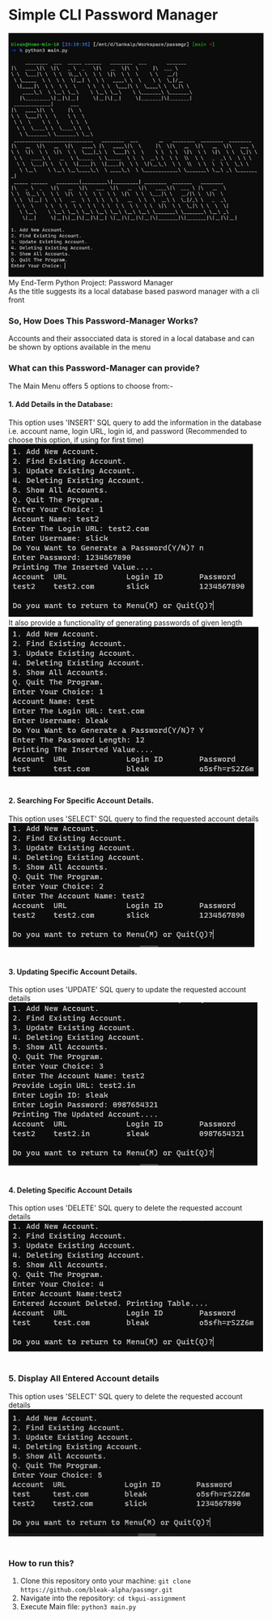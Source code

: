 # Simple CLI Password Manager
![Main Menu](https://github.com/bleak-alpha/passmgr/blob/main/screens/menu.JPG)<br/>
My End-Term Python Project: Password Manager<br/>
As the title suggests its a local database based pasword manager with a cli front

 ### So, How Does This Password-Manager Works?
 Accounts and their assocciated data is stored in a local database and can be shown by options available in the menu
 
 ### What can this Password-Manager can provide?
 The Main Menu offers 5 options to choose from:- <br/>
 #### 1. Add Details in the Database:
 This option uses 'INSERT' SQL query to add the information in the database i.e. account name, login URL, login id, and password (Recommended to choose this option, if using for first time)<br/>
 ![Add Details 1](https://github.com/bleak-alpha/passmgr/blob/main/screens/op1b.JPG)<br/>
 It also provide a functionality of generating passwords of given length
 ![Add Details 2](https://github.com/bleak-alpha/passmgr/blob/main/screens/op1.JPG)<br/><br/>

 #### 2. Searching For Specific Account Details.
 This option uses 'SELECT' SQL query to find the requested account details<br/>
 ![Find Details](https://github.com/bleak-alpha/passmgr/blob/main/screens/op2.JPG)<br/><br/>
 
 #### 3. Updating Specific Account Details.
 This option uses 'UPDATE' SQL query to update the requested account details<br/>
 ![Update Details](https://github.com/bleak-alpha/passmgr/blob/main/screens/op3.JPG)<br/><br/>
 
 #### 4. Deleting Specific Account Details
 This option uses 'DELETE' SQL query to delete the requested account details<br/>
 ![Delete Details](https://github.com/bleak-alpha/passmgr/blob/main/screens/op4.JPG)<br/><br/>
 
 ### 5. Display All Entered Account details
 This option uses 'SELECT' SQL query to delete the requested account details<br/>
 ![Table Details](https://github.com/bleak-alpha/passmgr/blob/main/screens/op5.JPG)<br/><br/>

### How to run this?
1. Clone this repository onto your machine: ``git clone https://github.com/bleak-alpha/passmgr.git``
2. Navigate into the repository: ``cd tkgui-assignment``
3. Execute Main file: ``python3 main.py``
